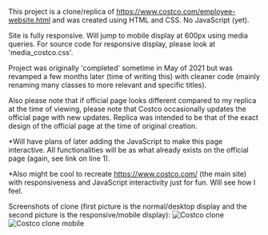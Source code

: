 This project is a clone/replica of https://www.costco.com/employee-website.html and was created using HTML and CSS. No JavaScript (yet).

Site is fully responsive. Will jump to mobile display at 600px using media queries. For source code for responsive display, please look at 'media_costco.css'.

Project was originally 'completed' sometime in May of 2021 but was revamped a few months later (time of writing this) with cleaner code (mainly renaming many classes to more relevant and specific titles). 

Also please note that if official page looks different compared to my replica at the time of viewing, please note that Costco occasionally updates the official page with new updates. Replica was intended to be that of the exact design of the official page at the time of original creation.

*Will have plans of later adding the JavaScript to make this page interactive. All functionalities will be as what already exists on the official page (again, see link on line 1). 

*Also might be cool to recreate https://www.costco.com/ (the main site) with responsiveness and JavaScript interactivity just for fun. Will see how I feel.

Screenshots of clone (first picture is the normal/desktop display and the second picture is the responsive/mobile display):
![Costco clone](https://user-images.githubusercontent.com/72681183/130344012-9151615e-51d8-46d8-8d54-da5e691251fc.png)
![Costco clone mobile](https://user-images.githubusercontent.com/72681183/130344013-4c187855-3cd3-4d64-857a-bcbfb0b45d3d.png)
